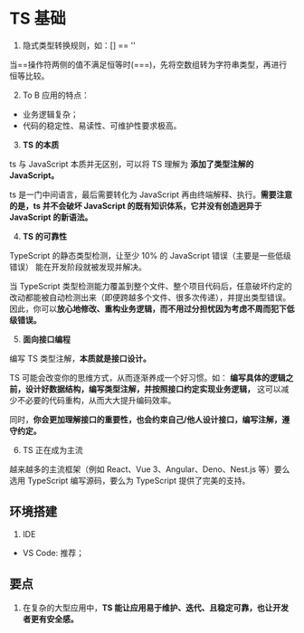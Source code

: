 # TS 基础

1. 隐式类型转换规则，如：[] == ''

当==操作符两侧的值不满足恒等时(===)，先将空数组转为字符串类型，再进行恒等比较。

2. To B 应用的特点：

- 业务逻辑复杂；
- 代码的稳定性、易读性、可维护性要求极高。

3. **TS 的本质**

ts 与 JavaScript 本质并无区别，可以将 TS 理解为 **添加了类型注解的 JavaScript。**

ts 是一门中间语言，最后需要转化为 JavaScript 再由终端解释、执行。**需要注意的是，ts 并不会破坏 JavaScript 的既有知识体系，它并没有创造迥异于 JavaScript 的新语法。**

4. **TS 的可靠性**

TypeScript 的静态类型检测，让⾄少 10% 的 JavaScript 错误（主要是⼀些低级错误）
能在开发阶段就被发现并解决。

当 TypeScript 类型检测能⼒覆盖到整个⽂件、整个项⽬代码后，任意破坏约定的改动都能被⾃动检测出来（即便跨越多个⽂件、很多次传递），并提出类型错误。因此，你可以**放⼼地修改、重构业务逻辑，⽽不⽤过分担忧因为考虑不周⽽犯下低级错误。**

5. **面向接口编程**

编写 TS 类型注解，**本质就是接口设计。**

TS 可能会改变你的思维方式，从而逐渐养成一个好习惯。如： **编写具体的逻辑之前，设计好数据结构，编写类型注解，并按照接口约定实现业务逻辑，** 这可以减少不必要的代码重构，从而大大提升编码效率。

同时，**你会更加理解接口的重要性，也会约束自己/他人设计接口，编写注解，遵守约定。**

6. TS 正在成为主流

越来越多的主流框架（例如 React、Vue 3、Angular、Deno、Nest.js 等）要么选⽤ TypeScript 编写源码，要么为 TypeScript 提供了完美的⽀持。

## 环境搭建

1. IDE

- VS Code: 推荐；

## 要点

1. 在复杂的大型应用中，**TS 能让应用易于维护、迭代、且稳定可靠，也让开发者更有安全感。**
